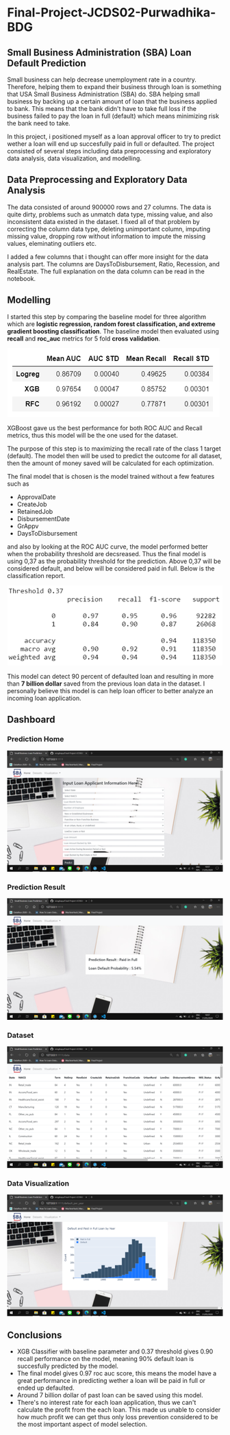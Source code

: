 # Final-Project-JCDS02-Purwadhika-BDG
## Small Business Administration (SBA) Loan Default Prediction

Small business can help decrease unemployment rate in a country. Therefore, helping them to expand their business through loan is something that USA Small Business Administration (SBA) do. SBA helping small business by backing up a certain amount of loan that the business applied to bank. This means that the bank didn't have to take full loss if the business failed to pay the loan in full (default) which means minimizing risk the bank need to take.

In this project, i positioned myself as a loan approval officer to try to predict wether a loan will end up succesfully paid in full or defaulted. The project consisted of several steps including data preprocessing and exploratory data analysis, data visualization, and modelling.

## Data Preprocessing and Exploratory Data Analysis

The data consisted of around 900000 rows and 27 columns. The data is quite dirty, problems such as unmatch data type, missing value, and also inconsistent data existed in the dataset. I fixed all of that problem by correcting the column data type, deleting unimportant column, imputing missing value, dropping row without information to impute the missing values, eleminating outliers etc.

I added a few columns that i thought can offer more insight for the data analysis part. The columns are DaysToDisbursement, Ratio, Recession, and RealEstate. The full explanation on the data column can be read in the notebook.

## Modelling

I started this step by comparing the baseline model for three algorithm which are **logistic regression, random forest classification, and extreme gradient boosting classification**. The baseline model then evaluated using **recall** and **roc_auc** metrics for 5 fold **cross validation**.

![alt tag](https://github.com/vicqybayu/Final-Project-JCDS02-Purwadhika-BDG/blob/master/Github%20Markdown%20Image/Model%20Performance.PNG?raw=true)

XGBoost gave us the best performance for both ROC AUC and Recall metrics, thus this model will be the one used for the dataset.

The purpose of this step is to maximizing the recall rate of the class 1 target (default). The model then will be used to predict the outcome for all dataset, then the amount of money saved will be calculated for each optimization.

The final model that is chosen is the model trained without a few features such as
- ApprovalDate
- CreateJob
- RetainedJob
- DisbursementDate
- GrAppv
- DaysToDisbursement

and also by looking at the ROC AUC curve, the model performed better when the probability threshold are decsreased. Thus the final model is using 0,37 as the probability threshold for the prediction. Above 0,37 will be considered default, and below will be considered paid in full. Below is the classification report.

![alt tag](https://github.com/vicqybayu/Final-Project-JCDS02-Purwadhika-BDG/blob/master/Github%20Markdown%20Image/Classification%20Report.PNG?raw=true)

This model can detect 90 percent of defaulted loan and resulting in more than **7 billion dollar** saved from the previous loan data in the dataset. I personally believe this model is can help loan officer to better analyze an incoming loan application.

## Dashboard

### Prediction Home
![alt tag](https://github.com/vicqybayu/Final-Project-JCDS02-Purwadhika-BDG/blob/master/Github%20Markdown%20Image/Screenshot%20(49).png?raw=true)

### Prediction Result
![alt tag](https://github.com/vicqybayu/Final-Project-JCDS02-Purwadhika-BDG/blob/master/Github%20Markdown%20Image/Screenshot%20(52).png?raw=true)

### Dataset
![alt tag](https://github.com/vicqybayu/Final-Project-JCDS02-Purwadhika-BDG/blob/master/Github%20Markdown%20Image/Screenshot%20(50).png?raw=true)

### Data Visualization
![alt tag](https://github.com/vicqybayu/Final-Project-JCDS02-Purwadhika-BDG/blob/master/Github%20Markdown%20Image/Screenshot%20(51).png?raw=true)

## Conclusions
- XGB Classifier with baseline parameter and 0.37 threshold gives 0.90 recall performance on the model, meaning 90% default loan is succesfully predicted by the model.
- The final model gives 0.97 roc auc score, this means the model have a great performance in predicting wether a loan will be paid in full or ended up defaulted.
- Around 7 billion dollar of past loan can be saved using this model.
- There's no interest rate for each loan application, thus we can't calculate the profit from the each loan. This made us unable to consider how much profit we can get thus only loss prevention considered to be the most important aspect of model selection. 
